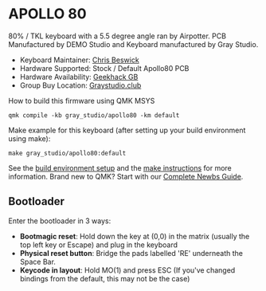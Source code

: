 # APOLLO 80

80% / TKL keyboard with a 5.5 degree angle ran by Airpotter. PCB Manufactured by DEMO Studio and Keyboard manufactured by Gray Studio.

-   Keyboard Maintainer: [Chris Beswick](https://github.com/ChrisBeswick/)
-   Hardware Supported: Stock / Default Apollo80 PCB
-   Hardware Availability: [Geekhack GB](https://geekhack.org/index.php?topic=110033.0)
-   Group Buy Location: [Graystudio.club](https://graystudio.club/products/gb-space80-apollo)

How to build this firmware using QMK MSYS

    qmk compile -kb gray_studio/apollo80 -km default

Make example for this keyboard (after setting up your build environment using make):

    make gray_studio/apollo80:default

See the [build environment setup](https://docs.qmk.fm/#/getting_started_build_tools) and the [make instructions](https://docs.qmk.fm/#/getting_started_make_guide) for more information. Brand new to QMK? Start with our [Complete Newbs Guide](https://docs.qmk.fm/#/newbs).

## Bootloader

Enter the bootloader in 3 ways:

-   **Bootmagic reset**: Hold down the key at (0,0) in the matrix (usually the top left key or Escape) and plug in the keyboard
-   **Physical reset button**: Bridge the pads labelled 'RE' underneath the Space Bar.
-   **Keycode in layout**: Hold MO(1) and press ESC (If you've changed bindings from the default, this may not be the case)

